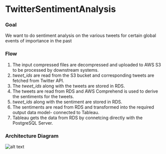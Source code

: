 # TwitterSentimentAnalysis

### Goal
We want to do sentiment analysis on the various tweets for certain global events of importance in the past

### Flow
1. The input compressed files are decompressed and uploaded to AWS S3 to be processed by downstream systems.
2. _tweet_ids_ are read from the S3 bucket and corresponding tweets are fetched from Twitter API.
3. The _tweet_ids_ along with the tweets are stored in RDS.
4. The tweets are read from RDS and AWS Comprehend is used to derive the sentiments for the tweets.
5. _tweet_ids_ along with the sentiment are stored in RDS.
6. The sentiments are read from RDS and transformed into the required output data model- connected to Tableau.
7. Tableau gets the data from RDS by connetcing directly with the PostgreSQL Server.


### Architecture Diagram

![alt text](https://raw.githubusercontent.com/satadipasarkar/TwitterSentimentAnalysis/master/assets/architecture_diagram_twitter_sentiment.svg.png)

